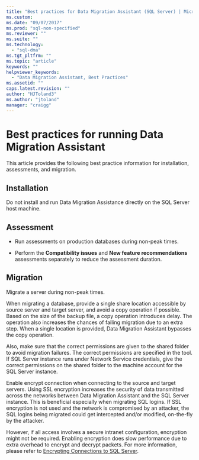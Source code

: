 ```yaml
---
title: "Best practices for Data Migration Assistant (SQL Server) | Microsoft Docs"
ms.custom: 
ms.date: "09/07/2017"
ms.prod: "sql-non-specified"
ms.reviewer: ""
ms.suite: ""
ms.technology: 
  - "sql-dma"
ms.tgt_pltfrm: ""
ms.topic: "article"
keywords: ""
helpviewer_keywords: 
  - "Data Migration Assistant, Best Practices"
ms.assetid: ""
caps.latest.revision: ""
author: "HJToland3"
ms.author: "jtoland"
manager: "craigg"
---
```



# Best practices for running Data Migration Assistant
This article provides the following best practice information for installation, assessments, and migration.

## Installation

Do not install and run Data Migration Assistance directly on the SQL Server host machine.

## Assessment

- Run assessments on production databases during non-peak times.

- Perform the **Compatibility issues** and **New feature recommendations** assessments separately to reduce the assessment duration.

## Migration

Migrate a server during non-peak times.

When migrating a database, provide a single share location accessible by source server and target server, and avoid a copy operation if possible. Based on the size of the backup file, a copy operation introduces delay. The operation also increases the chances of failing migration due to an extra step. When a single location is provided, Data Migration Assistant bypasses the copy operation. 

Also, make sure that the correct permissions are given to the shared folder to avoid migration failures. The correct permissions are specified in the tool. If SQL Server instance runs under Network Service credentials, give the correct permissions on the shared folder to the machine account for the SQL Server instance.

Enable encrypt connection when connecting to the source and target servers. Using SSL encryption increases the security of data transmitted across the networks between Data Migration Assistant and the SQL Server instance. This is beneficial especially when migrating SQL logins. If SSL encryption is not used and the network is compromised by an attacker, the SQL logins being migrated could get intercepted and/or modified, on-the-fly by the attacker. 

However, if all access involves a secure intranet configuration, encryption might not be required. Enabling encryption does slow performance due to extra overhead to encrypt and decrypt packets. For more information, please refer to [Encrypting Connections to SQL Server](https://go.microsoft.com/fwlink/?linkid=832513).
